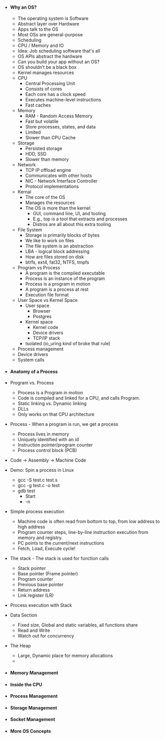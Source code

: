 

- #### Why an OS?
	- The operating system is Software
	- Abstract layer over Hardware
	- Apps talk to the OS
	- Most OSs are general-purpose
    - Scheduling
	- CPU / Memory and IO
    - Idea: Job scheduling software that's all
    - OS APIs abstract the hardware
    - Can you build your app without an OS?
    - OS shouldn’t be a black box
    - Kernel manages resources
    - CPU
	    - Central Processing Unit
	    - Consists of cores
	    - Each core has a clock speed
	    - Executes machine-level instructions
	    - Fast caches
    - Memory
	    - RAM - Random Access Memory
	    - Fast but volatile
	    - Store processes, states, and data
	    - Limited
	    - Slower than CPU Cache
    - Storage
	    - Persisted storage
	    - HDD, SSD
	    - Slower than memory
	- Network
	    - TCP IP offload engine
	    - Communicates with other hosts
	    - NIC - Network Interface Controller
	    - Protocol implementations
    - Kernal
	    - The core of the OS
	    - Manages the resources
	    - The OS is more than the kernel
			- GUI, command line, UI, and tooling    
			- E.g., top is a tool that extracts and processes
			- Distros are all about this extra tooling   
	- File System
	    - Storage is primarily blocks of bytes
	    - We like to work on files
	    - The file system is an abstraction
	    - LBA - logical block addressing
	    - How are files stored on disk
	    - btrfs, ext4, fat32, NTFS, tmpfs
	- Program vs Process
	    - A program is the compiled executable
	    - Process is an instance of the program
	    - Process is a program in motion
	    - A program is a process at rest
	    - Execution file format
    - User Space vs Kernel Space
    	- User space
		    - Browser
		    - Postgres
	    - Kernel space
		    - Kernel code
		    - Device drivers
		    - TCP/IP stack
		- Isolated (io_uring kind of broke that rule)
	- Process management    
	- Device drivers
    - System calls
  

- #### Anatomy of a Process

- Program vs. Process
    - Process is a Program in motion
    - Code is compiled and linked for a CPU, and calls Program.
	- Static linking vs. Dynamic linking    
	- DLLs    
	- Only works on that CPU architecture
- Process
	   - When a program is run, we get a process
    - Process lives in memory
    - Uniquely identified with an id
    - Instruction pointer/program counter
    - Process control block (PCB)
- Code -> Assembly -> Machine Code
- Demo: Spin a process in Linux
	- gcc -S test.c test.s    
	- gcc -g test.c -o test
	 - gdb test
	    - Start
		- -n   

- Simple process execution

	- Machine code is often read from bottom to top, from low address to high address
	- Program counter steps, line-by-line instruction execution from memory and registry.
    - PC points to the current/next instructions
    - Fetch, Load, Execute cycle!

- The stack
	   - The stack is used for function calls
    - Stack pointer
    - Base pointer (Frame pointer)
    - Program counter
    - Previous base pointer
    - Return address 
	- Link register (LR)
- Process execution with Stack
- Data Section
	- Fixed size, Global and static variables, all functions share
    - Read and Write
    - Watch out for concurrency
- The Heap
    - Large, Dynamic place for memory allocations
	- 

- #### Memory Management
- #### Inside the CPU
- #### Process Management
- #### Storage Management
- #### Socket Management
- #### More OS Concepts

